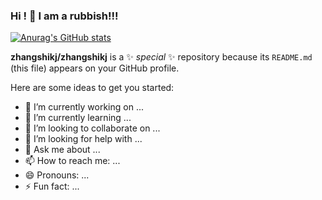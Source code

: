 ### Hi ! 👋 I am a rubbish!!!

[![Anurag's GitHub stats](https://github-readme-stats.vercel.app/api?username=zhangshikj)](https://github.com/zhangshikj)

**zhangshikj/zhangshikj** is a ✨ _special_ ✨ repository because its `README.md` (this file) appears on your GitHub profile.

Here are some ideas to get you started:

- 🔭 I’m currently working on ...
- 🌱 I’m currently learning ...
- 👯 I’m looking to collaborate on ...
- 🤔 I’m looking for help with ...
- 💬 Ask me about ...
- 📫 How to reach me: ...
- 😄 Pronouns: ...
- ⚡ Fun fact: ...

